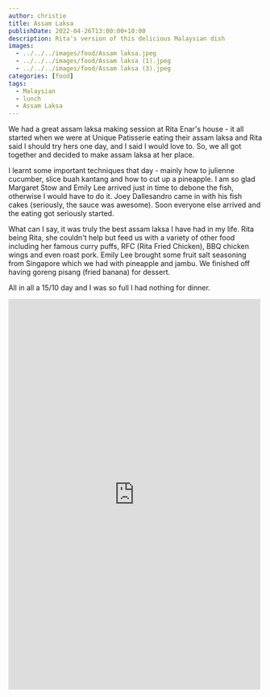 ```yaml
---
author: christie
title: Assam Laksa
publishDate: 2022-04-26T13:00:00+10:00
description: Rita's version of this delicious Malaysian dish
images:
  - ../../../images/food/Assam laksa.jpeg
  - ../../../images/food/Assam laksa (1).jpeg
  - ../../../images/food/Assam laksa (3).jpeg
categories: [food]
tags:
  - Malaysian
  - lunch
  - Assam Laksa
---
```


We had a great assam laksa making session at Rita Enar's house - it all started when we were at Unique Patisserie eating their assam laksa and Rita said I should try hers one day, and I said I would love to. So, we all got together and decided to make assam laksa at her place.

I learnt some important techniques that day - mainly how to julienne cucumber, slice buah kantang and how to cut up a pineapple. I am so glad Margaret Stow and Emily Lee arrived just in time to debone the fish, otherwise I would have to do it. Joey Dallesandro came in with his fish cakes (seriously, the sauce was awesome). Soon everyone else arrived and the eating got seriously started.

What can I say, it was truly the best assam laksa I have had in my life. Rita being Rita, she couldn't help but feed us with a variety of other food including her famous curry puffs, RFC (Rita Fried Chicken), BBQ chicken wings and even roast pork. Emily Lee brought some fruit salt seasoning from Singapore which we had with pineapple and jambu. We finished off having goreng pisang (fried banana) for dessert.

All in all a 15/10 day and I was so full I had nothing for dinner.

<iframe src="https://www.facebook.com/plugins/post.php?href=https%3A%2F%2Fwww.facebook.com%2Fchris1.tham%2Fposts%2Fpfbid0foHKDFRJhWgqQPSHqnWpt9itPJZCj3SNCU1utKyZVkEmDwhHiuXQz5iuktcG3uiRl&show_text=true&width=500" width="500" height="773" style="border:none;overflow:hidden" scrolling="no" frameborder="0" allowfullscreen="true" allow="autoplay; clipboard-write; encrypted-media; picture-in-picture; web-share"></iframe>
